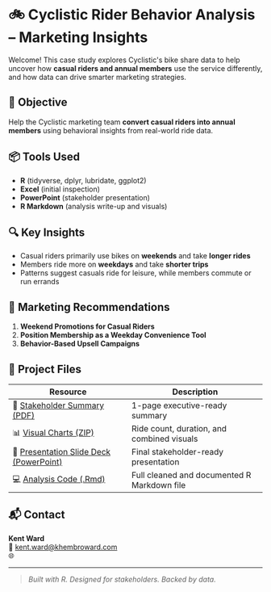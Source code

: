 # 🚲 Cyclistic Rider Behavior Analysis – Marketing Insights

Welcome! This case study explores Cyclistic's bike share data to help uncover how **casual riders and annual members** use the service differently, and how data can drive smarter marketing strategies.

## 🧠 Objective
Help the Cyclistic marketing team **convert casual riders into annual members** using behavioral insights from real-world ride data.

## 📦 Tools Used
- **R** (tidyverse, dplyr, lubridate, ggplot2)
- **Excel** (initial inspection)
- **PowerPoint** (stakeholder presentation)
- **R Markdown** (analysis write-up and visuals)

## 🔍 Key Insights
- Casual riders primarily use bikes on **weekends** and take **longer rides**
- Members ride more on **weekdays** and take **shorter trips**
- Patterns suggest casuals ride for leisure, while members commute or run errands

## 🎯 Marketing Recommendations
1. **Weekend Promotions for Casual Riders**
2. **Position Membership as a Weekday Convenience Tool**
3. **Behavior-Based Upsell Campaigns**

## 📁 Project Files

| Resource                                | Description                                      |
|----------------------------------------|--------------------------------------------------|
| 📄 [Stakeholder Summary (PDF)](https://github.com/Kent-Ward/cyclistic-case-study/raw/main/Cyclistic_Stakeholder_Summary.pdf) | 1-page executive-ready summary |
| 📊 [Visual Charts (ZIP)](https://github.com/Kent-Ward/cyclistic-case-study/raw/main/Cyclistic_Visuals.zip) | Ride count, duration, and combined visuals |
| 🎥 [Presentation Slide Deck (PowerPoint)](https://github.com/Kent-Ward/cyclistic-case-study/raw/main/Cyclistic%20Rider%20Trends%20(1).pptx) | Final stakeholder-ready presentation |
| 💻 [Analysis Code (.Rmd)](https://github.com/Kent-Ward/cyclistic-case-study/raw/main/Cyclistic_Case_Study.Rmd) | Full cleaned and documented R Markdown file |


## 📬 Contact
**Kent Ward**  
📧 kent.ward@khembroward.com  
🌐 

---
> *Built with R. Designed for stakeholders. Backed by data.*
